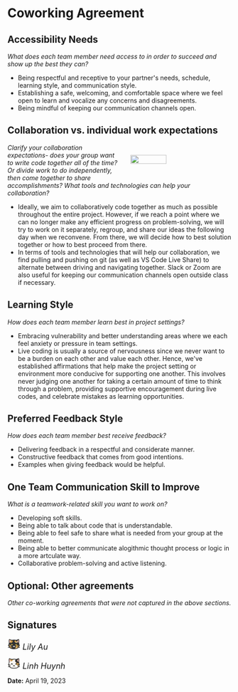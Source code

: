 # Coworking Agreement

## Accessibility Needs
*What does each team member need access to in order to succeed and show up the best they can?*

  - Being respectful and receptive to your partner's needs, schedule, learning style, and communication style. 
  - Establishing a safe, welcoming, and comfortable space where we feel open to learn and vocalize any concerns and disagreements.
  - Being mindful of keeping our communication channels open.  

## Collaboration vs. individual work expectations
<img src = "https://cdn.dribbble.com/users/32860/screenshots/7299569/media/6e11fef284d94269707ba2492a11f9aa.gif" align="right" vspace ="25" hspace="25" width="40%" height="40%"/>

<p><i>Clarify your collaboration expectations- does your group want to write code together all of the time? Or divide work to do independently, then come together to share accomplishments? What tools and technologies can help your collaboration?</i></p>

  - Ideally, we aim to collaboratively code together as much as possible throughout the entire project. However, if we reach a point where we can no longer make any efficient progress on problem-solving, we will try to work on it separately, regroup, and share our ideas the following day when we reconvene. From there, we will decide how to best solution together or how to best proceed from there.
  - In terms of tools and technologies that will help our collaboration, we find pulling and pushing on git (as well as VS Code Live Share) to alternate between driving and navigating together. Slack or Zoom are also useful for keeping our communication channels open outside class if necessary.

## Learning Style
*How does each team member learn best in project settings?*

  - Embracing vulnerability and better understanding areas where we each feel anxiety or pressure in team settings. 
  - Live coding is usually a source of nervousness since we never want to be a burden on each other and value each other. Hence, we've established affirmations that help make the project setting or environment more conducive for supporting one another. This involves never judging one another for taking a certain amount of time to think through a problem, providing supportive encouragement during live codes, and celebrate mistakes as learning opportunities. 

## Preferred Feedback Style
*How does each team member best receive feedback?*

-  Delivering feedback in a respectful and considerate manner.
-  Constructive feedback that comes from good intentions.
-  Examples when giving feedback would be helpful.

## One Team Communication Skill to Improve
*What is a teamwork-related skill you want to work on?*

  - Developing soft skills.
  - Being able to talk about code that is understandable.
  - Being able to feel safe to share what is needed from your group at the moment.
  - Being able to better communicate alogithmic thought process or logic in a more artculate way.
  - Collaborative problem-solving and active listening.
  
## Optional: Other agreements
*Other co-working agreements that were not captured in the above sections.*

## Signatures
 
<img src ="images/cocoa.png" width="30" height="25"> <font size = "4"><i>Lily Au</i></font>

<img src ="images/juno.png" width ="30" height="25"> <font size = "4"><i>Linh Huynh</i></font>

**Date:** April 19, 2023
